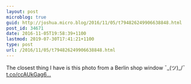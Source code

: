 ```yaml
---
layout: post
microblog: true
guid: http://joshua.micro.blog/2016/11/05/t794826249906638848.html
post_id: 34671
date: 2016-11-05T19:58:39+1100
lastmod: 2019-07-30T17:41:21+1100
type: post
url: /2016/11/05/t794826249906638848.html
---
```

The closest thing I have is this photo from a Berlin shop window ¯\_(ツ)_/¯ [t.co/ccAUkGag6...](https://t.co/ccAUkGag6W)
